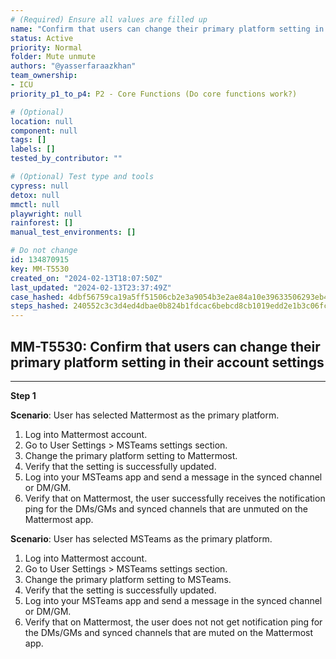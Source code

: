 ```yaml
---
# (Required) Ensure all values are filled up
name: "Confirm that users can change their primary platform setting in their account settings"
status: Active
priority: Normal
folder: Mute unmute
authors: "@yasserfaraazkhan"
team_ownership: 
- ICU
priority_p1_to_p4: P2 - Core Functions (Do core functions work?)

# (Optional)
location: null
component: null
tags: []
labels: []
tested_by_contributor: ""

# (Optional) Test type and tools
cypress: null
detox: null
mmctl: null
playwright: null
rainforest: []
manual_test_environments: []

# Do not change
id: 134870915
key: MM-T5530
created_on: "2024-02-13T18:07:50Z"
last_updated: "2024-02-13T23:37:49Z"
case_hashed: 4dbf56759ca19a5ff51506cb2e3a9054b3e2ae84a10e39633506293eb4959ff42a6195c2d15a04d8ad3c3a34760dc18e
steps_hashed: 240552c3c3d4ed4dbae0b824b1fdcac6bebcd8cb1019edd2e1b3c06fcdbc74c38bace35208ab4cb31e4d9959c96129da
---
```


<!-- (Auto-generated) Based on frontmatter's "key" and "name" -->

## MM-T5530: Confirm that users can change their primary platform setting in their account settings

---

**Step 1**

**Scenario**: User has selected Mattermost as the primary platform.

1. Log into Mattermost account.
2. Go to User Settings > MSTeams settings section.
3. Change the primary platform setting to Mattermost.
4. Verify that the setting is successfully updated.
5. Log into your MSTeams app and send a message in the synced channel or DM/GM.
6. Verify that on Mattermost, the user successfully receives the notification ping for the DMs/GMs and synced channels that are unmuted on the Mattermost app.

**Scenario**: User has selected MSTeams as the primary platform.

1. Log into Mattermost account.
2. Go to User Settings > MSTeams settings section.
3. Change the primary platform setting to MSTeams.
4. Verify that the setting is successfully updated.
5. Log into your MSTeams app and send a message in the synced channel or DM/GM.
6. Verify that on Mattermost, the user does not not get notification ping for the DMs/GMs and synced channels that are muted on the Mattermost app.
